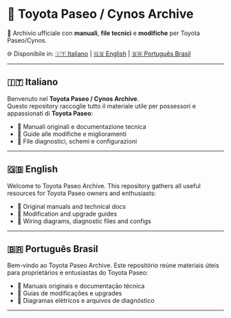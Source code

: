 # 🚗 Toyota Paseo / Cynos Archive  
📂 Archivio ufficiale con **manuali**, **file tecnici** e **modifiche** per Toyota Paseo/Cynos.

🌐 Disponibile in: [🇮🇹 Italiano](#-italiano) | [🇬🇧 English](#-english) | [🇧🇷 Português Brasil](#-português-brasil)

---

## 🇮🇹 Italiano

Benvenuto nel **Toyota Paseo / Cynos Archive**.  
Questo repository raccoglie tutto il materiale utile per possessori e appassionati di **Toyota Paseo**:
- 📖 Manuali originali e documentazione tecnica  
- 🧰 Guide alle modifiche e miglioramenti  
- 🧾 File diagnostici, schemi e configurazioni

---
## 🇬🇧 English

Welcome to Toyota Paseo Archive.
This repository gathers all useful resources for Toyota Paseo owners and enthusiasts:
- 📖 Original manuals and technical docs
- 🧰 Modification and upgrade guides
- 🧾 Wiring diagrams, diagnostic files and configs

---
## 🇧🇷 Português Brasil

Bem-vindo ao Toyota Paseo Archive.
Este repositório reúne materiais úteis para proprietários e entusiastas do Toyota Paseo:

- 📖 Manuais originais e documentação técnica
- 🧰 Guias de modificações e upgrades
- 🧾 Diagramas elétricos e arquivos de diagnóstico

---
